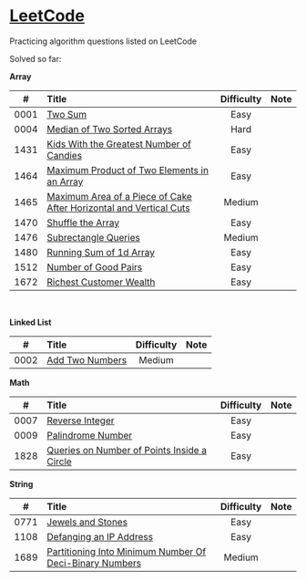 # [LeetCode](https://leetcode.com/problemset/all/)

Practicing algorithm questions listed on LeetCode

Solved so far:

**Array** 

|  #   | Title                                                        | Difficulty | Note |
| :--: | :----------------------------------------------------------- | :--------: | :--: |
| 0001 | [Two Sum](https://github.com/harshil1903/leetcode/tree/main/Array/Ex_0001) |    Easy    |      |
| 0004 | [Median of Two Sorted Arrays](https://github.com/harshil1903/leetcode/tree/main/Array/Ex_0004) |    Hard    |      |
| 1431 | [Kids With the Greatest Number of Candies](https://github.com/harshil1903/leetcode/tree/main/Array/Ex_1431) |    Easy    |      |
| 1464 | [Maximum Product of Two Elements in an Array](https://github.com/harshil1903/leetcode/tree/main/Array/Ex_1464) |    Easy    |      |
| 1465 | [Maximum Area of a Piece of Cake After Horizontal and Vertical Cuts](https://github.com/harshil1903/leetcode/tree/main/Array/Ex_1465) |   Medium   |      |
| 1470 | [Shuffle the Array](https://github.com/harshil1903/leetcode/tree/main/Array/Ex_1470) |    Easy    |      |
| 1476 | [Subrectangle Queries](https://github.com/harshil1903/leetcode/tree/main/Array/Ex_1476) |   Medium   |      |
| 1480 | [Running Sum of 1d Array](https://github.com/harshil1903/leetcode/tree/main/Array/Ex_1480) |    Easy    |      |
| 1512 | [Number of Good Pairs](https://github.com/harshil1903/leetcode/tree/main/Array/Ex_1512) |    Easy    |      |
| 1672 | [Richest Customer Wealth](https://github.com/harshil1903/leetcode/tree/main/Array/Ex_1672) |    Easy    |      |

​	

**Linked List**

|  #   | Title                                                        | Difficulty | Note |
| :--: | :----------------------------------------------------------- | :--------: | :--: |
| 0002 | [Add Two Numbers](https://github.com/harshil1903/leetcode/tree/main/Linked%20List/Ex_0002) |   Medium   |      |



**Math**

|  #   | Title                                                        | Difficulty | Note |
| :--: | :----------------------------------------------------------- | :--------: | :--: |
| 0007 | [Reverse Integer](https://github.com/harshil1903/leetcode/tree/main/Math/Ex_0007) |    Easy    |      |
| 0009 | [Palindrome Number](https://github.com/harshil1903/leetcode/tree/main/Math/Ex_0009) |    Easy    |      |
| 1828 | [Queries on Number of Points Inside a Circle](https://github.com/harshil1903/leetcode/tree/main/Math/Ex_1828) |    Easy    |      |



**String**

|  #   | Title                                                        | Difficulty | Note |
| :--: | :----------------------------------------------------------- | :--------: | :--: |
| 0771 | [Jewels and Stones](https://github.com/harshil1903/leetcode/tree/main/String/Ex_0771) |    Easy    |      |
| 1108 | [Defanging an IP Address](https://github.com/harshil1903/leetcode/tree/main/String/Ex_1108) |    Easy    |      |
| 1689 | [Partitioning Into Minimum Number Of Deci-Binary Numbers](https://github.com/harshil1903/leetcode/tree/main/String/Ex_1689) |   Medium   |      |